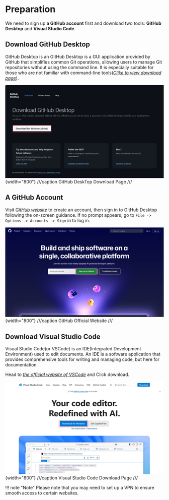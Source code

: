 # Preparation

We need to sign up **a GitHub account** first and download two tools: **GitHub Desktop** and **Visual Studio Code**.

## Download GitHub Desktop

GitHub Desktop is an GitHub Desktop is a GUI application provided by GitHub that simplifies common Git operations, allowing users to manage Git repositories without using the command line. It is especially suitable for those who are not familiar with command-line tools([*Clike to view download page*](https://desktop.github.com/download/)).

![github-desktop-download](../assets/github-desktop-download.png){width="800"}
///caption
GitHub DeskTop Download Page
///

## A GitHub Account

Visit [*GitHub website*](https://github.com/) to create an account, then sign in to GitHub Desktop following the on-screen guidance. If no prompt appears, go to `File -> Options -> Accounts -> Sign` in to log in.

![github-desktop-download](../assets/github-official-website.png){width="800"}
///caption
GitHub Official Website
///

## Download Visual Studio Code

Visual Studio Code(or VSCode) is an IDE(Integrated Development Environment) used to edit documents. An IDE is a software application that provides comprehensive tools for writing and managing code, but here for documentation.

Head to [*the official website of VSCode*](https://code.visualstudio.com/) and Click download.

![vscode-download](../assets/download-vscode.png){width="800"}
///caption
Visual Studio Code Download Page
///

!!! note "Note"
    Please note that you may need to set up a VPN to ensure smooth access to certain websites.
